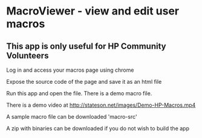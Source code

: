 # MacroViewer - view and edit user macros
 
## This app is only useful for HP Community Volunteers

Log in and access your macros page using chrome

Expose the source code of the page and save it as an html file

Run this app and open the file.  There is a demo macro file.

There is a demo video at http://stateson.net/images/Demo-HP-Macros.mp4

A sample macro file can be downloaded 'macro-src'

A zip with binaries can be downloaded if you do not wish to build the app
